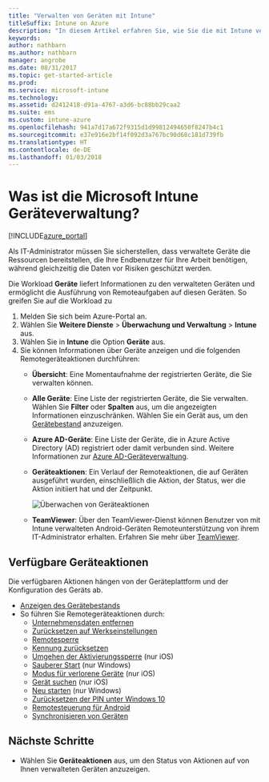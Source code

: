 ```yaml
---
title: "Verwalten von Geräten mit Intune"
titleSuffix: Intune on Azure
description: "In diesem Artikel erfahren Sie, wie Sie die mit Intune verwalteten Geräte anzeigen und verschiedene Vorgänge auf diesen ausführen."
keywords: 
author: nathbarn
ms.author: nathbarn
manager: angrobe
ms.date: 08/31/2017
ms.topic: get-started-article
ms.prod: 
ms.service: microsoft-intune
ms.technology: 
ms.assetid: d2412418-d91a-4767-a3d6-bc88bb29caa2
ms.suite: ems
ms.custom: intune-azure
ms.openlocfilehash: 941a7d17a672f9315d1d99812494650f8247b4c1
ms.sourcegitcommit: e37e916e2bf14f092d3a767bc90d68c181d739fb
ms.translationtype: HT
ms.contentlocale: de-DE
ms.lasthandoff: 01/03/2018
---
```

# <a name="what-is-microsoft-intune-device-management"></a>Was ist die Microsoft Intune Geräteverwaltung?


[!INCLUDE[azure_portal](./includes/azure_portal.md)]

Als IT-Administrator müssen Sie sicherstellen, dass verwaltete Geräte die Ressourcen bereitstellen, die Ihre Endbenutzer für Ihre Arbeit benötigen, während gleichzeitig die Daten vor Risiken geschützt werden.

Die Workload **Geräte** liefert Informationen zu den verwalteten Geräten und ermöglicht die Ausführung von Remoteaufgaben auf diesen Geräten. So greifen Sie auf die Workload zu

1. Melden Sie sich beim Azure-Portal an.
2. Wählen Sie **Weitere Dienste** > **Überwachung und Verwaltung** > **Intune** aus.
3. Wählen Sie in **Intune** die Option **Geräte** aus.
4. Sie können Informationen über Geräte anzeigen und die folgenden Remotegeräteaktionen durchführen:
   - **Übersicht**: Eine Momentaufnahme der registrierten Geräte, die Sie verwalten können.
   - **Alle Geräte**: Eine Liste der registrierten Geräte, die Sie verwalten. Wählen Sie **Filter** oder **Spalten** aus, um die angezeigten Informationen einzuschränken. Wählen Sie ein Gerät aus, um den [Gerätebestand](device-inventory.md) anzuzeigen.
   - **Azure AD-Geräte**: Eine Liste der Geräte, die in Azure Active Directory (AD) registriert oder damit verbunden sind. Weitere Informationen zur [Azure AD-Geräteverwaltung](https://docs.microsoft.com/azure/active-directory/device-management-introduction).
   - **Geräteaktionen**: Ein Verlauf der Remoteaktionen, die auf Geräten ausgeführt wurden, einschließlich die Aktion, der Status, wer die Aktion initiiert hat und der Zeitpunkt.

     ![Überwachen von Geräteaktionen](./media/monitor-device-actions.png)

   - **TeamViewer**: Über den TeamViewer-Dienst können Benutzer von mit Intune verwalteten Android-Geräten Remoteunterstützung von ihrem IT-Administrator erhalten. Erfahren Sie mehr über [TeamViewer](device-profile-android-teamviewer.md).

## <a name="available-device-actions"></a>Verfügbare Geräteaktionen
Die verfügbaren Aktionen hängen von der Geräteplattform und der Konfiguration des Geräts ab.

- [Anzeigen des Gerätebestands](device-inventory.md)
- So führen Sie Remotegeräteaktionen durch:
    - [Unternehmensdaten entfernen](devices-wipe.md#remove-company-data)
    - [Zurücksetzen auf Werkseinstellungen](devices-wipe.md#factory-reset)
    - [Remotesperre](device-remote-lock.md)
    - [Kennung zurücksetzen](device-passcode-reset.md)
    - [Umgehen der Aktivierungssperre](device-activation-lock-bypass.md) (nur iOS)
    - [Sauberer Start](device-fresh-start.md) (nur Windows)
    - [Modus für verlorene Geräte](device-lost-mode.md) (nur iOS)
    - [Gerät suchen](device-locate.md) (nur iOS)
    - [Neu starten](device-restart.md) (nur Windows)
    - [Zurücksetzen der PIN unter Windows 10](device-windows-pin-reset.md)
    - [Remotesteuerung für Android](device-profile-android-teamviewer.md)
    - [Synchronisieren von Geräten](device-sync.md)


## <a name="next-steps"></a>Nächste Schritte

- Wählen Sie **Geräteaktionen** aus, um den Status von Aktionen auf von Ihnen verwalteten Geräten anzuzeigen.
